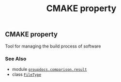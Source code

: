 ﻿---
title: CMAKE property
second_title: GroupDocs.Comparison for Python via .NET API References
description: 
type: docs
url: /python-net/groupdocs.comparison.result/filetype/cmake/
is_root: false
weight: 190
---

## CMAKE property


Tool for managing the build process of software

### See Also
* module [`groupdocs.comparison.result`](../../)
* class [`FileType`](/comparison/python-net/groupdocs.comparison.result/filetype)
